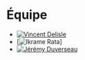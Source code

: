# Équipe

<!-- Présentation des rôles et responsabilités de chacun des membres de l'équipe -->

- [![Vincent Delisle](../../medias/images/equipe/vdelisle.jpg)](vincent_delisle/README.md)
- [![Ikrame Rata]([10_equipe/ikrame_rata](https://github.com/PootPookies/Prismatica/tree/84a029ef0121a90a40f700bdb45bafdb615fef43/10_equipe/ikrame_rata))]
- [![Jérémy Duverseau](../../medias/images/equipe/jduverseau.jpg)](jeremy_duverseau/README.md)
